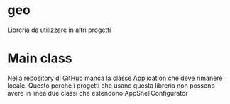 # geo
Libreria da utilizzare in altri progetti

# Main class
Nella repository di GitHub manca la classe Application che deve rimanere locale.
Questo perché i progetti che usano questa libreria non possono avere in linea due classi che estendono AppShellConfigurator

